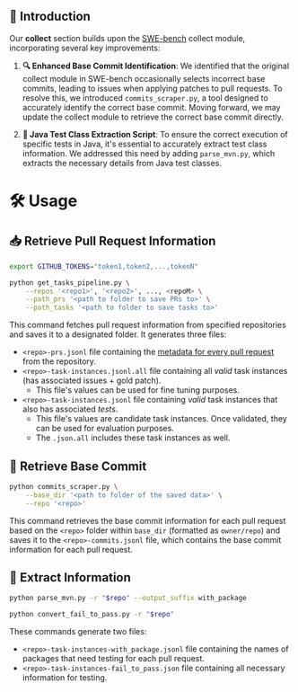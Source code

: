 ## 🚀 Introduction

Our **collect** section builds upon the [SWE-bench](https://github.com/princeton-nlp/SWE-bench) collect module, incorporating several key improvements:

1. **🔍 Enhanced Base Commit Identification**: We identified that the original collect module in SWE-bench occasionally selects incorrect base commits, leading to issues when applying patches to pull requests. To resolve this, we introduced `commits_scraper.py`, a tool designed to accurately identify the correct base commit. Moving forward, we may update the collect module to retrieve the correct base commit directly.

2. **📂 Java Test Class Extraction Script**: To ensure the correct execution of specific tests in Java, it's essential to accurately extract test class information. We addressed this need by adding `parse_mvn.py`, which extracts the necessary details from Java test classes.

# 🛠️ Usage

## 📥 Retrieve Pull Request Information

```bash
export GITHUB_TOKENS="token1,token2,...,tokenN"

python get_tasks_pipeline.py \
    --repos '<repo1>', '<repo2>', ..., <repoM> \
    --path_prs '<path to folder to save PRs to>' \
    --path_tasks '<path to folder to save tasks to>'
```

This command fetches pull request information from specified repositories and saves it to a designated folder. It generates three files:
- `<repo>-prs.jsonl` file containing the [metadata for every pull request](https://docs.github.com/rest/reference/pulls#list-pull-requests) from the repository.
- `<repo>-task-instances.jsonl.all` file containing all *valid* task instances (has associated issues + gold patch).
    * This file's values can be used for fine tuning purposes.
- `<repo>-task-instances.jsonl` file containing *valid* task instances that also has associated *tests*.
    * This file's values are candidate task instances. Once validated, they can be used for evaluation purposes.
    * The `.json.all` includes these task instances as well.


## 🔄 Retrieve Base Commit

```bash
python commits_scraper.py \
    --base_dir '<path to folder of the saved data>' \
    --repo '<repo>'
```

This command retrieves the base commit information for each pull request based on the `<repo>` folder within `base_dir` (formatted as `owner/repo`) and saves it to the `<repo>-commits.jsonl` file, which contains the base commit information for each pull request.

## 📝 Extract Information

```bash
python parse_mvn.py -r "$repo" --output_suffix with_package

python convert_fail_to_pass.py -r "$repo"
```

These commands generate two files: 
- `<repo>-task-instances-with_package.jsonl` file containing the names of packages that need testing for each pull request.
- `<repo>-task-instances-fail_to_pass.json` file containing all necessary information for testing.
